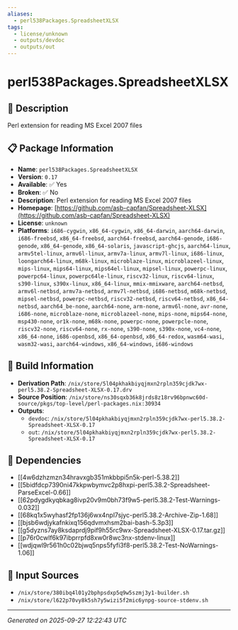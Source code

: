 ```yaml
---
aliases:
  - perl538Packages.SpreadsheetXLSX
tags:
  - license/unknown
  - outputs/devdoc
  - outputs/out
---
```


# perl538Packages.SpreadsheetXLSX

## 📝 Description

Perl extension for reading MS Excel 2007 files

## 📋 Package Information

- **Name**: `perl538Packages.SpreadsheetXLSX`
- **Version**: `0.17`
- **Available**: ✅ Yes
- **Broken**: ✅ No
- **Description**: Perl extension for reading MS Excel 2007 files
- **Homepage**: [https://github.com/asb-capfan/Spreadsheet-XLSX](https://github.com/asb-capfan/Spreadsheet-XLSX)
- **License**: `unknown`
- **Platforms**: `i686-cygwin`, `x86_64-cygwin`, `x86_64-darwin`, `aarch64-darwin`, `i686-freebsd`, `x86_64-freebsd`, `aarch64-freebsd`, `aarch64-genode`, `i686-genode`, `x86_64-genode`, `x86_64-solaris`, `javascript-ghcjs`, `aarch64-linux`, `armv5tel-linux`, `armv6l-linux`, `armv7a-linux`, `armv7l-linux`, `i686-linux`, `loongarch64-linux`, `m68k-linux`, `microblaze-linux`, `microblazeel-linux`, `mips-linux`, `mips64-linux`, `mips64el-linux`, `mipsel-linux`, `powerpc-linux`, `powerpc64-linux`, `powerpc64le-linux`, `riscv32-linux`, `riscv64-linux`, `s390-linux`, `s390x-linux`, `x86_64-linux`, `mmix-mmixware`, `aarch64-netbsd`, `armv6l-netbsd`, `armv7a-netbsd`, `armv7l-netbsd`, `i686-netbsd`, `m68k-netbsd`, `mipsel-netbsd`, `powerpc-netbsd`, `riscv32-netbsd`, `riscv64-netbsd`, `x86_64-netbsd`, `aarch64_be-none`, `aarch64-none`, `arm-none`, `armv6l-none`, `avr-none`, `i686-none`, `microblaze-none`, `microblazeel-none`, `mips-none`, `mips64-none`, `msp430-none`, `or1k-none`, `m68k-none`, `powerpc-none`, `powerpcle-none`, `riscv32-none`, `riscv64-none`, `rx-none`, `s390-none`, `s390x-none`, `vc4-none`, `x86_64-none`, `i686-openbsd`, `x86_64-openbsd`, `x86_64-redox`, `wasm64-wasi`, `wasm32-wasi`, `aarch64-windows`, `x86_64-windows`, `i686-windows`

## 🔧 Build Information

- **Derivation Path**: `/nix/store/5l04pkhakbiyqjmxn2rpln359cjdk7wx-perl5.38.2-Spreadsheet-XLSX-0.17.drv`
- **Source Position**: `/nix/store/ns30sqxb36k8jrds8z18rv96bpnwc60d-source/pkgs/top-level/perl-packages.nix:30934`
- **Outputs**:
  - `devdoc`:  `/nix/store/5l04pkhakbiyqjmxn2rpln359cjdk7wx-perl5.38.2-Spreadsheet-XLSX-0.17`
  - `out`:  `/nix/store/5l04pkhakbiyqjmxn2rpln359cjdk7wx-perl5.38.2-Spreadsheet-XLSX-0.17`

## 🔗 Dependencies

- [[4w6dzhzmzn34hravxgb351mkbbpi5n5k-perl-5.38.2]]
- [[5bidfdcp7390ni47kkpwbymvc2p8hxpi-perl5.38.2-Spreadsheet-ParseExcel-0.66]]
- [[62pdygdkyqbkag8ivp20v9m0bh73f9w5-perl5.38.2-Test-Warnings-0.032]]
- [[68kq1x5wyhasf2fp136j6wx4npl7sjyc-perl5.38.2-Archive-Zip-1.68]]
- [[bjsb6wdjykafnkixq156qdvmxhsm2bai-bash-5.3p3]]
- [[g5dyzns7ay8ksdaprdj9pif9h55rc9wx-Spreadsheet-XLSX-0.17.tar.gz]]
- [[p76r0cwlf6k97ibprrpfd8xw0r8wc3nx-stdenv-linux]]
- [[wdjqwl9r561h0c02bjwq5nps5fyfi3f8-perl5.38.2-Test-NoWarnings-1.06]]

## 📁 Input Sources

- `/nix/store/380ibq4l01y2bphpsdxp5q9w5szmj3y1-builder.sh`
- `/nix/store/l622p70vy8k5sh7y5wizi5f2mic6ynpg-source-stdenv.sh`

---
*Generated on 2025-09-27 12:22:43 UTC*
